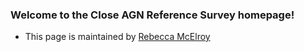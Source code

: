 ### Welcome to the Close AGN Reference Survey homepage! 
- This page is maintained by [Rebecca McElroy](https://rebeccamcelroy.github.io)


